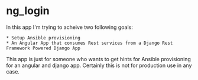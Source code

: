 ng_login
========

In this app I'm trying to acheive two following goals:

    * Setup Ansible provisioning
    * An Angular App that consumes Rest services from a Django Rest Framework Powered Django App


This app is just for someone who wants to get hints for Ansible provisioning for an angular and django app. 
Certainly this is not for production use in any case.
